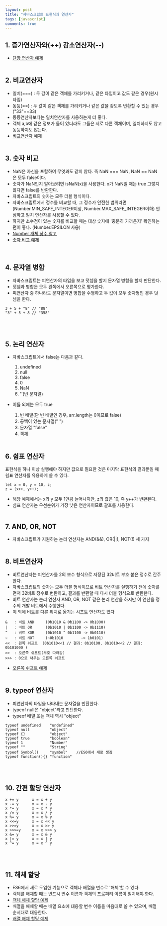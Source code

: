 ```yaml
---
layout: post
title: "자바스크립트 표현식과 연산자"
tags: [javascript]
comments: true
---
```


## 1. 증가연산자와(++) 감소연산자(--)  
- [단항 연산자 예제](https://github.com/yoojh9/running-javascript-example/blob/master/ch5/unary-operator-test.js)
<br/><br/>

## 2. 비교연산자
- 일치(===) : 두 값이 같은 객체를 가리키거나, 같은 타입이고 값도 같은 경우(원시타입)
- 동등(==) : 두 값이 같은 객체를 가리키거나 같은 값을 갖도록 변환할 수 있는 경우("33"==33)
- 동등연산자보다는 일치연산자를 사용하는게 더 좋다.
- 객체 a,b에 같은 정보가 들어 있더라도 그들은 서로 다른 객체이며, 일치하지도 않고 동등하지도 않는다.  
- [비교연산자 예제](https://github.com/yoojh9/running-javascript-example/blob/master/ch5/comparison-operator-test.js)
<br/><br/>

## 3. 숫자 비교
- NaN은 자신을 포함하여 무엇과도 같지 않다. 즉 NaN === NaN, NaN == NaN 은 모두 false이다.
- 숫자가 NaN인지 알아보려면 isNaN(x)을 사용한다. x가 NaN일 때는 true 그렇지 않다면 false를 반환한다.
- 자바스크립트의 숫자는 모두 더블 형식이다.
- 자바스크립트에서 정수를 비교할 때, 그 정수가 안전한 범위라면(Number.MIN_SAFE_INTEGER이상, Number.MAX_SAFE_INTEGER이하) 안심하고 일치 연산자를 사용할 수 있다.
- 하지만 소수점이 있는 숫자를 비교할 때는 대상 숫자에 '충분히 가까운지' 확인하는 편이 좋다. (Number.EPSILON 사용)  
- [Number 개체 상수 참고](https://msdn.microsoft.com/ko-kr/library/ff806190(v=vs.94).aspx)  
- [숫자 비교 예제](https://github.com/yoojh9/running-javascript-example/blob/master/ch5/number-compare-test.js)   
<br/><br/>

## 4. 문자열 병합
- 자바스크립트는 피연산자의 타입을 보고 덧셈을 할지 문자열 병합을 할지 판단한다.
- 덧셈과 병합은 모두 왼쪽에서 오른쪽으로 평가한다.
- 피연산자 중 하나라도 문자열이면 병합을 수행하고 두 값이 모두 숫자형인 경우 덧셈을 한다.
```
3 + 5 + "8" // "88"
"3" + 5 + 8 // "358"
```
<br/><br/>

## 5. 논리 연산자
- 자바스크립트에서 false는 다음과 같다.
  1. undefined
  2. null
  3. false
  4. 0
  5. NaN
  6. ''(빈 문자열)  

- 이들 외에는 모두 true
  1. 빈 배열(단 빈 배열인 경우, arr.length는 0이므로 false)
  2. 공백이 있는 문자열(" ")
  3. 문자열 "false"
  4. 객체
<br/><br/>

## 6. 쉼표 연산자
표현식을 하나 이상 실행해야 하지만 값으로 필요한 것은 마지막 표현식의 결과뿐일 때 쉼표 연산자를 유용하게 쓸 수 있다.  
```
let x = 0, y = 10, z;
z = (x++, y++);
```
- 해당 예제에서는 x와 y 모두 1만큼 늘어나지만, z의 값은 10, 즉 y++가 반환된다.
- 쉼표 연산자는 우선순위가 가장 낮은 연산자이므로 괄호를 사용한다.
<br/><br/>

## 7. AND, OR, NOT
- 자바스크립트가 지원하는 논리 연산자는 AND(&&), OR(||), NOT(!) 세 가지
<br/><br/>

## 8. 비트연산자
- 비트연산자는 피연산자를 2의 보수 형식으로 저장된 32비트 부호 붙은 정수로 간주한다.
- 자바스크립트의 숫자는 모두 더블 형식이므로 비트 연산자를 실행하기 전에 숫자를 먼저 32비트 정수로 변환하고, 결과를 반환할 때 다시 더블 형식으로 반환한다.
- 비트 연산자는 논리 연산자 AND, OR, NOT 같은 논리 연산을 하지만 이 연산을 정수의 개발 비트에서 수행한다.
- 이 외에 비트를 다른 위치로 옮기는 시프트 연산자도 있다
```
&   : 비트 AND 	 (0b1010 & 0b1100 -> 0b1000)
|   : 비트 OR 	 (0b1010 | 0b1100 -> 0b1110)
^   : 비트 XOR	 (0b1010 ^ 0b1100 -> 0b0110)
~   : 비트 NOT 	 (~0b1010 		 -> 1b0101)
<<  : 왼쪽 쉬프트  (0b1010<<1 // 결과: 0b10100, 0b1010<<2 // 결과: 0b101000 )
>>  : 오른쪽 쉬프트(부호 따라감)
>>> : 0으로 채우는 오른쪽 쉬프트
```
- [오른쪽 쉬프트 예제](https://github.com/yoojh9/running-javascript-example/blob/master/ch5/shift-operator-test.js)
<br/><br/>

## 9. typeof 연산자
- 피연산자의 타입을 나타내는 문자열을 반환한다.
- typeof null은 "object"라고 판단한다.
- typeof 배열 또는 객체 역시 "object"
```
typeof undefined	"undefined"
typeof null 		"object"
typeof {}			"object"
typeof true			"boolean"
typeof 1			"Number"
typeof ""			"String"
typeof Symbol()		"symbol"	//ES6에서 새로 생김
typeof function(){}	"function"
```
<br/><br/>

## 10. 간편 할당 연산자
```
x += y 		x = x + y
x -= y		x = x - y
x *= y		x = x * y
x /= y		x = x / y
x %= y		x = x % y
x <<=y		x = x << y
x >>=y		x = x >> y
x >>>=y		x = x >>> y
x &= y		x = x & y
x |= y		x = x | y
x ^= y		x = x ^ y
```
<br/><br/>

## 11. 해체 할당
- ES6에서 새로 도입한 기능으로 객체나 배열을 변수로 '해체'할 수 있다.
- 객체를 해체할 때는 반드시 변수 이름과 객체의 프로퍼티 이름이 일치해야 한다.  
- [객체 해체 할당 예제](https://github.com/yoojh9/running-javascript-example/blob/master/ch5/object-destructuring-test.js)  
- 배열을 해체할 때는 배열 요소에 대응할 변수 이름을 마음대로 쓸 수 있으며, 배열 순서대로 대응한다.  
- [배열 해체 할당 예제](https://github.com/yoojh9/running-javascript-example/blob/master/ch5/array-destructuring-test.js) 


